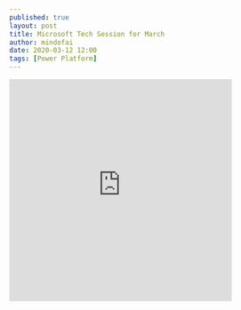 ```yaml
---
published: true
layout: post
title: Microsoft Tech Session for March
author: mindofai
date: 2020-03-12 12:00
tags: [Power Platform]
---
```


<iframe src="https://www.facebook.com/plugins/video.php?href=https%3A%2F%2Fwww.facebook.com%2Fmindofai%2Fvideos%2F10216454090249288%2F&width=400" width="400" height="400" style="border:none;overflow:hidden" scrolling="no" frameborder="0" allowTransparency="true" allowFullScreen="true"></iframe>
